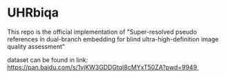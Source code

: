 # UHRbiqa
This repo is the official implementation of "Super-resolved pseudo references in dual-branch embedding for blind ultra-high-definition image quality assessment"

dataset can be found in link: https://pan.baidu.com/s/1vjKW3GDDGtqI8cMYxT50ZA?pwd=9949 
